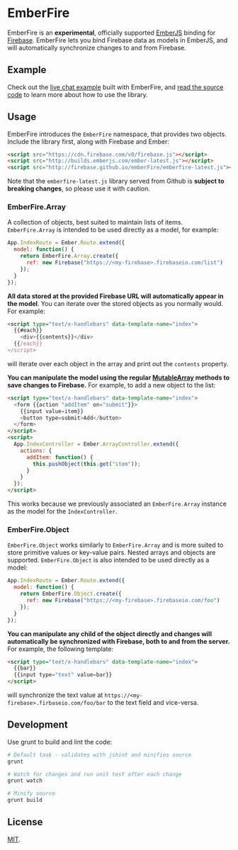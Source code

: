 EmberFire
=========
EmberFire is an **experimental**, officially supported [EmberJS](http://emberjs.com/)
binding for [Firebase](http://www.firebase.com/?utm_medium=web&utm_source=emberFire).
EmberFire lets you bind Firebase data as models in EmberJS, and will automatically
synchronize changes to and from Firebase.

Example
-------
Check out the [live chat example](http://firebase.github.io/emberFire/examples/chat)
built with EmberFire, and
[read the source code](https://github.com/firebase/emberFire/blob/gh-pages/examples/chat/app.js)
to learn more about how to use the library.

Usage
-----
EmberFire introduces the `EmberFire` namespace, that provides two objects.
Include the library first, along with Firebase and Ember:

```html
<script src="https://cdn.firebase.com/v0/firebase.js"></script>
<script src="http://builds.emberjs.com/ember-latest.js"></script>
<script src="http://firebase.github.io/emberFire/emberfire-latest.js"></script>
```

Note that the `emberfire-latest.js` library served from Github is **subject to
breaking changes**, so please use it with caution.

### EmberFire.Array

A collection of objects, best suited to maintain lists of items.
`EmberFire.Array` is intended to be used directly as a model, for example:

```js
App.IndexRoute = Ember.Route.extend({
  model: function() {
    return EmberFire.Array.create({
      ref: new Firebase("https://<my-firebase>.firebaseio.com/list")
    });
  }
});
```

**All data stored at the provided Firebase URL will automatically appear in
the model**. You can iterate over the stored objects as you normally would.
For example:

```html
<script type="text/x-handlebars" data-template-name="index">
  {{#each}}
    <div>{{contents}}</div>
  {{/each}}
</script>
```
will iterate over each object in the array and print out the `contents`
property.

**You can manipulate the model using the regular
[MutableArray](http://emberjs.com/api/classes/Ember.MutableArray.html) methods
to save changes to Firebase.** For example, to add a new object to the list:

```html
<script type="text/x-handlebars" data-template-name="index">
  <form {{action "addItem" on="submit"}}>
    {{input value=item}}
    <button type=submit>Add</button>
  </form>
</script>
<script>
  App.IndexController = Ember.ArrayController.extend({
    actions: {
      addItem: function() {
        this.pushObject(this.get("item"));
      }
    }
  });
</script>
```

This works because we previously associated an `EmberFire.Array` instance as
the model for the `IndexController`.

### EmberFire.Object

`EmberFire.Object` works similarly to `EmberFire.Array` and is more suited to
store primitive values or key-value pairs. Nested arrays and objects are
supported. `EmberFire.Object` is also intended to be used directly as a model:

```js
App.IndexRoute = Ember.Route.extend({
  model: function() {
    return EmberFire.Object.create({
      ref: new Firebase("https://<my-firebase>.firebaseio.com/foo")
    });
  }
});
```

**You can manipulate any child of the object directly and changes will
automatically be synchronized with Firebase, both to and from the server.**
For example, the following template:

```html
<script type="text/x-handlebars" data-template-name="index">
  {{bar}}
  {{input type="text" value=bar}}
</script>
```

will synchronize the text value at `https://<my-firebase>.firbaseio.com/foo/bar`
to the text field and vice-versa.

Development
-----------
Use grunt to build and lint the code:

```bash
# Default task - validates with jshint and minifies source
grunt

# Watch for changes and run unit test after each change
grunt watch

# Minify source
grunt build
```

License
-------
[MIT](http://firebase.mit-license.org).
